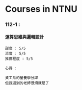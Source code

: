 # Courses in NTNU

### 112-1 : <br>
#### 運算思維與邏輯設計 <br>
```
甜度 : 5/5
涼度 : 5/5
推薦程度 : 5/5

心得 :

資工系的營養學分課
但我選到的老師很煩就是了
```





